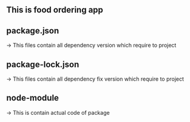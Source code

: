 ## This is food ordering app

## package.json

-> This files contain all dependency version which require to project

## package-lock.json

-> This files contain all dependency fix version which require to project

## node-module

-> This is contain actual code of package
